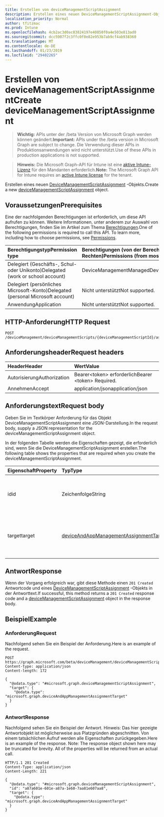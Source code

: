 ```yaml
---
title: Erstellen von deviceManagementScriptAssignment
description: Erstellen eines neuen DeviceManagementScriptAssignment-Objekts.
localization_priority: Normal
author: tfitzmac
ms.prod: Intune
ms.openlocfilehash: 4cb2ac3d0ac83824197e40850f0a4e503e813ad0
ms.sourcegitcommit: dcc5907f2c3ffc0f0e82e953b7ab9cf4ab938360
ms.translationtype: MT
ms.contentlocale: de-DE
ms.lasthandoff: 01/23/2019
ms.locfileid: "29402265"
---
```

# <a name="create-devicemanagementscriptassignment"></a><span data-ttu-id="170cb-103">Erstellen von deviceManagementScriptAssignment</span><span class="sxs-lookup"><span data-stu-id="170cb-103">Create deviceManagementScriptAssignment</span></span>

> <span data-ttu-id="170cb-104">**Wichtig:** APIs unter der /beta Version von Microsoft Graph werden können geändert.</span><span class="sxs-lookup"><span data-stu-id="170cb-104">**Important:** APIs under the /beta version in Microsoft Graph are subject to change.</span></span> <span data-ttu-id="170cb-105">Die Verwendung dieser APIs in Produktionsanwendungen wird nicht unterstützt.</span><span class="sxs-lookup"><span data-stu-id="170cb-105">Use of these APIs in production applications is not supported.</span></span>

> <span data-ttu-id="170cb-106">**Hinweis:** Die Microsoft Graph-API für Intune ist eine [aktive Intune-Lizenz](https://go.microsoft.com/fwlink/?linkid=839381) für den Mandanten erforderlich.</span><span class="sxs-lookup"><span data-stu-id="170cb-106">**Note:** The Microsoft Graph API for Intune requires an [active Intune license](https://go.microsoft.com/fwlink/?linkid=839381) for the tenant.</span></span>

<span data-ttu-id="170cb-107">Erstellen eines neuen [DeviceManagementScriptAssignment](../resources/intune-devices-devicemanagementscriptassignment.md) -Objekts.</span><span class="sxs-lookup"><span data-stu-id="170cb-107">Create a new [deviceManagementScriptAssignment](../resources/intune-devices-devicemanagementscriptassignment.md) object.</span></span>

## <a name="prerequisites"></a><span data-ttu-id="170cb-108">Voraussetzungen</span><span class="sxs-lookup"><span data-stu-id="170cb-108">Prerequisites</span></span>
<span data-ttu-id="170cb-p102">Eine der nachfolgenden Berechtigungen ist erforderlich, um diese API aufrufen zu können. Weitere Informationen, unter anderem zur Auswahl von Berechtigungen, finden Sie im Artikel zum Thema [Berechtigungen](/concepts/permissions-reference.md).</span><span class="sxs-lookup"><span data-stu-id="170cb-p102">One of the following permissions is required to call this API. To learn more, including how to choose permissions, see [Permissions](/concepts/permissions-reference.md).</span></span>

|<span data-ttu-id="170cb-111">Berechtigungstyp</span><span class="sxs-lookup"><span data-stu-id="170cb-111">Permission type</span></span>|<span data-ttu-id="170cb-112">Berechtigungen (von der Berechtigung mit den meisten Rechten zu der mit den wenigsten Rechten)</span><span class="sxs-lookup"><span data-stu-id="170cb-112">Permissions (from most to least privileged)</span></span>|
|:---|:---|
|<span data-ttu-id="170cb-113">Delegiert (Geschäfts-, Schul- oder Unikonto)</span><span class="sxs-lookup"><span data-stu-id="170cb-113">Delegated (work or school account)</span></span>|<span data-ttu-id="170cb-114">DeviceManagementManagedDevices.ReadWrite.All</span><span class="sxs-lookup"><span data-stu-id="170cb-114">DeviceManagementManagedDevices.ReadWrite.All</span></span>|
|<span data-ttu-id="170cb-115">Delegiert (persönliches Microsoft-Konto)</span><span class="sxs-lookup"><span data-stu-id="170cb-115">Delegated (personal Microsoft account)</span></span>|<span data-ttu-id="170cb-116">Nicht unterstützt</span><span class="sxs-lookup"><span data-stu-id="170cb-116">Not supported.</span></span>|
|<span data-ttu-id="170cb-117">Anwendung</span><span class="sxs-lookup"><span data-stu-id="170cb-117">Application</span></span>|<span data-ttu-id="170cb-118">Nicht unterstützt</span><span class="sxs-lookup"><span data-stu-id="170cb-118">Not supported.</span></span>|

## <a name="http-request"></a><span data-ttu-id="170cb-119">HTTP-Anforderung</span><span class="sxs-lookup"><span data-stu-id="170cb-119">HTTP Request</span></span>
<!-- {
  "blockType": "ignored"
}
-->
``` http
POST /deviceManagement/deviceManagementScripts/{deviceManagementScriptId}/assignments
```

## <a name="request-headers"></a><span data-ttu-id="170cb-120">Anforderungsheader</span><span class="sxs-lookup"><span data-stu-id="170cb-120">Request headers</span></span>
|<span data-ttu-id="170cb-121">Header</span><span class="sxs-lookup"><span data-stu-id="170cb-121">Header</span></span>|<span data-ttu-id="170cb-122">Wert</span><span class="sxs-lookup"><span data-stu-id="170cb-122">Value</span></span>|
|:---|:---|
|<span data-ttu-id="170cb-123">Autorisierung</span><span class="sxs-lookup"><span data-stu-id="170cb-123">Authorization</span></span>|<span data-ttu-id="170cb-124">Bearer&lt;token&gt; erforderlich</span><span class="sxs-lookup"><span data-stu-id="170cb-124">Bearer &lt;token&gt; Required.</span></span>|
|<span data-ttu-id="170cb-125">Annehmen</span><span class="sxs-lookup"><span data-stu-id="170cb-125">Accept</span></span>|<span data-ttu-id="170cb-126">application/json</span><span class="sxs-lookup"><span data-stu-id="170cb-126">application/json</span></span>|

## <a name="request-body"></a><span data-ttu-id="170cb-127">Anforderungstext</span><span class="sxs-lookup"><span data-stu-id="170cb-127">Request body</span></span>
<span data-ttu-id="170cb-128">Geben Sie im Textkörper Anforderung für das Objekt DeviceManagementScriptAssignment eine JSON-Darstellung.</span><span class="sxs-lookup"><span data-stu-id="170cb-128">In the request body, supply a JSON representation for the deviceManagementScriptAssignment object.</span></span>

<span data-ttu-id="170cb-129">In der folgenden Tabelle werden die Eigenschaften gezeigt, die erforderlich sind, wenn Sie die DeviceManagementScriptAssignment erstellen.</span><span class="sxs-lookup"><span data-stu-id="170cb-129">The following table shows the properties that are required when you create the deviceManagementScriptAssignment.</span></span>

|<span data-ttu-id="170cb-130">Eigenschaft</span><span class="sxs-lookup"><span data-stu-id="170cb-130">Property</span></span>|<span data-ttu-id="170cb-131">Typ</span><span class="sxs-lookup"><span data-stu-id="170cb-131">Type</span></span>|<span data-ttu-id="170cb-132">Beschreibung</span><span class="sxs-lookup"><span data-stu-id="170cb-132">Description</span></span>|
|:---|:---|:---|
|<span data-ttu-id="170cb-133">id</span><span class="sxs-lookup"><span data-stu-id="170cb-133">id</span></span>|<span data-ttu-id="170cb-134">Zeichenfolge</span><span class="sxs-lookup"><span data-stu-id="170cb-134">String</span></span>|<span data-ttu-id="170cb-135">Taste der Gerät Management Skript Gruppe Zuordnung Entität.</span><span class="sxs-lookup"><span data-stu-id="170cb-135">Key of the device management script group assignment entity.</span></span>|
|<span data-ttu-id="170cb-136">target</span><span class="sxs-lookup"><span data-stu-id="170cb-136">target</span></span>|[<span data-ttu-id="170cb-137">deviceAndAppManagementAssignmentTarget</span><span class="sxs-lookup"><span data-stu-id="170cb-137">deviceAndAppManagementAssignmentTarget</span></span>](../resources/intune-shared-deviceandappmanagementassignmenttarget.md)|<span data-ttu-id="170cb-138">Die Id des Azure Active Directory-Gruppe verwenden wir das Skript Inhaltsadressierung für.</span><span class="sxs-lookup"><span data-stu-id="170cb-138">The Id of the Azure Active Directory group we are targeting the script to.</span></span>|



## <a name="response"></a><span data-ttu-id="170cb-139">Antwort</span><span class="sxs-lookup"><span data-stu-id="170cb-139">Response</span></span>
<span data-ttu-id="170cb-140">Wenn der Vorgang erfolgreich war, gibt diese Methode einen `201 Created` Antwortcode und eines [DeviceManagementScriptAssignment](../resources/intune-devices-devicemanagementscriptassignment.md) -Objekts in der Antworttext.</span><span class="sxs-lookup"><span data-stu-id="170cb-140">If successful, this method returns a `201 Created` response code and a [deviceManagementScriptAssignment](../resources/intune-devices-devicemanagementscriptassignment.md) object in the response body.</span></span>

## <a name="example"></a><span data-ttu-id="170cb-141">Beispiel</span><span class="sxs-lookup"><span data-stu-id="170cb-141">Example</span></span>

### <a name="request"></a><span data-ttu-id="170cb-142">Anforderung</span><span class="sxs-lookup"><span data-stu-id="170cb-142">Request</span></span>
<span data-ttu-id="170cb-143">Nachfolgend sehen Sie ein Beispiel der Anforderung.</span><span class="sxs-lookup"><span data-stu-id="170cb-143">Here is an example of the request.</span></span>
``` http
POST https://graph.microsoft.com/beta/deviceManagement/deviceManagementScripts/{deviceManagementScriptId}/assignments
Content-type: application/json
Content-length: 172

{
  "@odata.type": "#microsoft.graph.deviceManagementScriptAssignment",
  "target": {
    "@odata.type": "microsoft.graph.deviceAndAppManagementAssignmentTarget"
  }
}
```

### <a name="response"></a><span data-ttu-id="170cb-144">Antwort</span><span class="sxs-lookup"><span data-stu-id="170cb-144">Response</span></span>
<span data-ttu-id="170cb-p103">Nachfolgend sehen Sie ein Beispiel der Antwort. Hinweis: Das hier gezeigte Antwortobjekt ist möglicherweise aus Platzgründen abgeschnitten. Von einem tatsächlichen Aufruf werden alle Eigenschaften zurückgegeben.</span><span class="sxs-lookup"><span data-stu-id="170cb-p103">Here is an example of the response. Note: The response object shown here may be truncated for brevity. All of the properties will be returned from an actual call.</span></span>
``` http
HTTP/1.1 201 Created
Content-Type: application/json
Content-Length: 221

{
  "@odata.type": "#microsoft.graph.deviceManagementScriptAssignment",
  "id": "a87a601e-601e-a87a-1e60-7aa81e607aa8",
  "target": {
    "@odata.type": "microsoft.graph.deviceAndAppManagementAssignmentTarget"
  }
}
```




